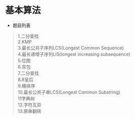 
# 基本算法

* 题目列表
> 1.二分查找  
> 2.KMP  
> 3.最长公共子序列LCS(Longest Common Sequence)  
> 4.最长递增子序列LIS(longest increasing subsequence)  
> 5.位图  
> 6.背包  
> 7.二分查找  
> 8.8皇后  
> 9.桶排序  
> 10.最长公共子串LCS(Longest Common Substring)  
> 11字典树  
> 12.字符互异  
> 13.原串翻转  
